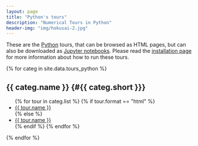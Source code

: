 ```yaml
---
layout: page
title: "Python's tours"
description: "Numerical Tours in Python"
header-img: "img/hokusai-2.jpg"
---
```


These are the [Python](https://www.python.org/) tours, that can be browsed as HTML pages, but can also be downloaded as [Jupyter notebooks](http://jupyter.org/). Please read the [installation page](../installation_python/) for more information about how to run these tours.


{% for categ in site.data.tours_python %}

{{ categ.name }}      {#{{ categ.short }}}
----------------

<ul>
{% for tour in categ.list %}
	{% if tour.format == "html" %}
		<li> <a href="{{ tour.rep }}"> {{ tour.name }} </a> </li>
	{% else %}
		<li> <a href="http://nbviewer.org/github/gpeyre/numerical-tours/blob/master/python/{{ tour.rep }}.ipynb"> {{ tour.name }} </a> </li>
	{% endif %}
{% endfor %}
</ul>

{% endfor %}
